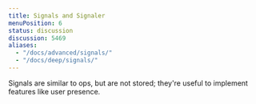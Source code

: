 ```yaml
---
title: Signals and Signaler
menuPosition: 6
status: discussion
discussion: 5469
aliases:
  - "/docs/advanced/signals/"
  - "/docs/deep/signals/"
---
```


Signals are similar to ops, but are not stored; they're useful to implement features like user presence.
